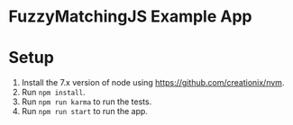 # FuzzyMatchingJS Example App

# Setup
1. Install the 7.x version of node using https://github.com/creationix/nvm.
2. Run `npm install`.
3. Run `npm run karma` to run the tests.
4. Run `npm run start` to run the app.